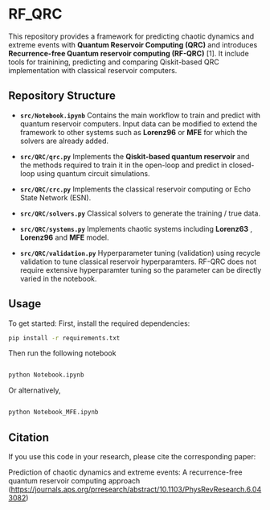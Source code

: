 # RF_QRC

This repository provides a framework for predicting chaotic dynamics and extreme events with **Quantum Reservoir Computing (QRC)** and introduces **Recurrence-free Quantum reservoir computing (RF-QRC)** [1]. It include tools for trainining, predicting and comparing Qiskit-based QRC implementation with classical reservoir computers.


## Repository Structure

- **`src/Notebook.ipynb`**
  Contains the main workflow to train and predict with quantum reservoir computers. Input data can be modified to extend the framework to other systems such as **Lorenz96** or **MFE** for which the solvers are already added.

- **`src/QRC/qrc.py`**
  Implements the **Qiskit-based quantum reservoir** and the methods required to train it in the open-loop and predict in closed-loop using quantum circuit simulations.

- **`src/QRC/crc.py`**
  Implements the classical reservoir computing or Echo State Network (ESN).

- **`src/QRC/solvers.py`**
  Classical solvers to generate the training / true data.

- **`src/QRC/systems.py`**
  Implements chaotic systems including **Lorenz63** , **Lorenz96** and **MFE** model.

- **`src/QRC/validation.py`**
  Hyperparameter tuning (validation) using recycle validation to tune classical reservoir hyperparamters. RF-QRC does not require extensive hyperparamter tuning so the parameter can be directly varied in the notebook.


## Usage

To get started:
First, install the required dependencies:
```bash
pip install -r requirements.txt
```
Then run the following notebook
```bash

python Notebook.ipynb
```
Or alternatively,
```bash

python Notebook_MFE.ipynb
```

## Citation
If you use this code in your research, please cite the corresponding paper:

Prediction of chaotic dynamics and extreme events: A recurrence-free quantum reservoir computing approach (https://journals.aps.org/prresearch/abstract/10.1103/PhysRevResearch.6.043082)
